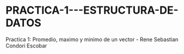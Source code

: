 # PRACTICA-1---ESTRUCTURA-DE-DATOS
Practica 1: Promedio, maximo y minimo de un vector - Rene Sebastian Condori Escobar
